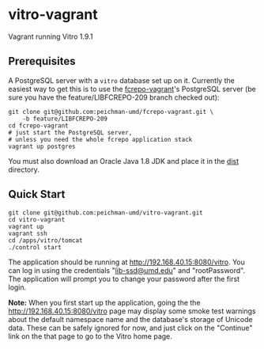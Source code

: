 # vitro-vagrant

Vagrant running Vitro 1.9.1

## Prerequisites

A PostgreSQL server with a `vitro` database set up on it. Currently the easiest way to get this is to use the [fcrepo-vagrant]'s PostgreSQL server (be sure you have the feature/LIBFCREPO-209 branch checked out):

```
git clone git@github.com:peichman-umd/fcrepo-vagrant.git \
    -b feature/LIBFCREPO-209
cd fcrepo-vagrant
# just start the PostgreSQL server,
# unless you need the whole fcrepo application stack
vagrant up postgres
```

You must also download an Oracle Java 1.8 JDK and place it in the [dist](dist) directory.

## Quick Start

```
git clone git@github.com:peichman-umd/vitro-vagrant.git
cd vitro-vagrant
vagrant up
vagrant ssh
cd /apps/vitro/tomcat
./control start
```

The application should be running at <http://192.168.40.15:8080/vitro>. You can log in using the credentials "lib-ssd@umd.edu" and "rootPassword". The application will prompt you to change your password after the first login.

**Note:** When you first start up the application, going the the <http://192.168.40.15:8080/vitro> page may display some smoke test warnings about the default namespace name and the database's storage of Unicode data. These can be safely ignored for now, and just click on the "Continue" link on the that page to go to the Vitro home page.

[fcrepo-vagrant]: https://github.com/peichman-umd/fcrepo-vagrant
